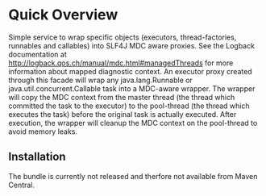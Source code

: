 # Quick Overview
Simple service to wrap specific objects (executors, thread-factories, runnables and callables) into SLF4J MDC aware proxies. See the Logback documentation at http://logback.qos.ch/manual/mdc.html#managedThreads for more information about mapped diagnostic context. An executor proxy created through this facade will wrap any java.lang.Runnable or java.util.concurrent.Callable task into a MDC-aware wrapper. The wrapper will copy the MDC context from the master thread (the thread which committed the task to the executor) to the pool-thread (the thread which executes the task) before the original task is actually executed. After execution, the wrapper will cleanup the MDC context on the pool-thread to avoid memory leaks.

## Installation
The bundle is currently not released and therfore not available from Maven Central.